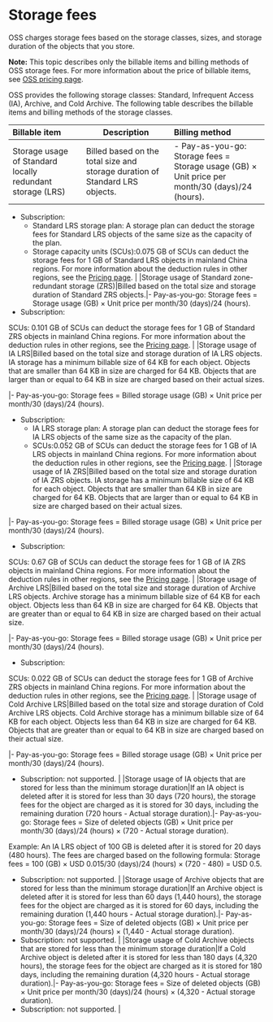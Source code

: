 # Storage fees

OSS charges storage fees based on the storage classes, sizes, and storage duration of the objects that you store.

**Note:** This topic describes only the billable items and billing methods of OSS storage fees. For more information about the price of billable items, see [OSS pricing page](https://www.alibabacloud.com/product/oss/pricing).

OSS provides the following storage classes: Standard, Infrequent Access \(IA\), Archive, and Cold Archive. The following table describes the billable items and billing methods of the storage classes.

|Billable item|Description|Billing method|
|:------------|-----------|:-------------|
|Storage usage of Standard locally redundant storage \(LRS\)|Billed based on the total size and storage duration of Standard LRS objects.|-   Pay-as-you-go: Storage fees = Storage usage \(GB\) × Unit price per month/30 \(days\)/24 \(hours\).
-   Subscription:
    -   Standard LRS storage plan: A storage plan can deduct the storage fees for Standard LRS objects of the same size as the capacity of the plan.
    -   Storage capacity units \(SCUs\):0.075 GB of SCUs can deduct the storage fees for 1 GB of Standard LRS objects in mainland China regions. For more information about the deduction rules in other regions, see the [Pricing page](https://www.alibabacloud.com/zh/product/ecs). |
|Storage usage of Standard zone-redundant storage \(ZRS\)|Billed based on the total size and storage duration of Standard ZRS objects.|-   Pay-as-you-go: Storage fees = Storage usage \(GB\) × Unit price per month/30 \(days\)/24 \(hours\).
-   Subscription:

SCUs: 0.101 GB of SCUs can deduct the storage fees for 1 GB of Standard ZRS objects in mainland China regions. For more information about the deduction rules in other regions, see the [Pricing page](https://www.alibabacloud.com/zh/product/ecs). |
|Storage usage of IA LRS|Billed based on the total size and storage duration of IA LRS objects. IA storage has a minimum billable size of 64 KB for each object. Objects that are smaller than 64 KB in size are charged for 64 KB. Objects that are larger than or equal to 64 KB in size are charged based on their actual sizes.

|-   Pay-as-you-go: Storage fees = Billed storage usage \(GB\) × Unit price per month/30 \(days\)/24 \(hours\).
-   Subscription:
    -   IA LRS storage plan: A storage plan can deduct the storage fees for IA LRS objects of the same size as the capacity of the plan.
    -   SCUs:0.052 GB of SCUs can deduct the storage fees for 1 GB of IA LRS objects in mainland China regions. For more information about the deduction rules in other regions, see the [Pricing page](https://www.alibabacloud.com/zh/product/ecs). |
|Storage usage of IA ZRS|Billed based on the total size and storage duration of IA ZRS objects. IA storage has a minimum billable size of 64 KB for each object. Objects that are smaller than 64 KB in size are charged for 64 KB. Objects that are larger than or equal to 64 KB in size are charged based on their actual sizes.

|-   Pay-as-you-go: Storage fees = Billed storage usage \(GB\) × Unit price per month/30 \(days\)/24 \(hours\).
-   Subscription:

SCUs: 0.67 GB of SCUs can deduct the storage fees for 1 GB of IA ZRS objects in mainland China regions. For more information about the deduction rules in other regions, see the [Pricing page](https://www.alibabacloud.com/zh/product/ecs). |
|Storage usage of Archive LRS|Billed based on the total size and storage duration of Archive LRS objects. Archive storage has a minimum billable size of 64 KB for each object. Objects less than 64 KB in size are charged for 64 KB. Objects that are greater than or equal to 64 KB in size are charged based on their actual size.

|-   Pay-as-you-go: Storage fees = Billed storage usage \(GB\) × Unit price per month/30 \(days\)/24 \(hours\).
-   Subscription:

SCUs: 0.022 GB of SCUs can deduct the storage fees for 1 GB of Archive ZRS objects in mainland China regions. For more information about the deduction rules in other regions, see the [Pricing page](https://www.alibabacloud.com/zh/product/ecs). |
|Storage usage of Cold Archive LRS|Billed based on the total size and storage duration of Cold Archive LRS objects. Cold Archive storage has a minimum billable size of 64 KB for each object. Objects less than 64 KB in size are charged for 64 KB. Objects that are greater than or equal to 64 KB in size are charged based on their actual size.

|-   Pay-as-you-go: Storage fees = Billed storage usage \(GB\) × Unit price per month/30 \(days\)/24 \(hours\).
-   Subscription: not supported. |
|Storage usage of IA objects that are stored for less than the minimum storage duration|If an IA object is deleted after it is stored for less than 30 days \(720 hours\), the storage fees for the object are charged as it is stored for 30 days, including the remaining duration \(720 hours - Actual storage duration\).|-   Pay-as-you-go: Storage fees = Size of deleted objects \(GB\) × Unit price per month/30 \(days\)/24 \(hours\) × \(720 - Actual storage duration\).

Example: An IA LRS object of 100 GB is deleted after it is stored for 20 days \(480 hours\). The fees are charged based on the following formula: Storage fees = 100 \(GB\) × USD 0.015/30 \(days\)/24 \(hours\) × \(720 - 480\) = USD 0.5.

-   Subscription: not supported. |
|Storage usage of Archive objects that are stored for less than the minimum storage duration|If an Archive object is deleted after it is stored for less than 60 days \(1,440 hours\), the storage fees for the object are charged as it is stored for 60 days, including the remaining duration \(1,440 hours - Actual storage duration\).|-   Pay-as-you-go: Storage fees = Size of deleted objects \(GB\) × Unit price per month/30 \(days\)/24 \(hours\) × \(1,440 - Actual storage duration\).
-   Subscription: not supported. |
|Storage usage of Cold Archive objects that are stored for less than the minimum storage duration|If a Cold Archive object is deleted after it is stored for less than 180 days \(4,320 hours\), the storage fees for the object are charged as it is stored for 180 days, including the remaining duration \(4,320 hours - Actual storage duration\).|-   Pay-as-you-go: Storage fees = Size of deleted objects \(GB\) × Unit price per month/30 \(days\)/24 \(hours\) × \(4,320 - Actual storage duration\).
-   Subscription: not supported. |

